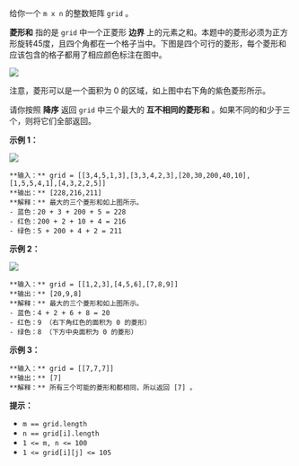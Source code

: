 给你一个 `m x n` 的整数矩阵 `grid` 。

**菱形和** 指的是 `grid` 中一个正菱形 **边界**
上的元素之和。本题中的菱形必须为正方形旋转45度，且四个角都在一个格子当中。下图是四个可行的菱形，每个菱形和应该包含的格子都用了相应颜色标注在图中。

![](https://assets.leetcode.com/uploads/2021/04/23/pc73-q4-desc-2.png)

注意，菱形可以是一个面积为 0 的区域，如上图中右下角的紫色菱形所示。

请你按照 **降序** 返回 `grid` 中三个最大的 **互不相同的菱形和** 。如果不同的和少于三个，则将它们全部返回。

**示例 1：**

![](https://assets.leetcode.com/uploads/2021/04/23/pc73-q4-ex1.png)

    
    
    **输入：** grid = [[3,4,5,1,3],[3,3,4,2,3],[20,30,200,40,10],[1,5,5,4,1],[4,3,2,2,5]]
    **输出：** [228,216,211]
    **解释：** 最大的三个菱形和如上图所示。
    - 蓝色：20 + 3 + 200 + 5 = 228
    - 红色：200 + 2 + 10 + 4 = 216
    - 绿色：5 + 200 + 4 + 2 = 211
    

**示例 2：**

![](https://assets.leetcode.com/uploads/2021/04/23/pc73-q4-ex2.png)

    
    
    **输入：** grid = [[1,2,3],[4,5,6],[7,8,9]]
    **输出：** [20,9,8]
    **解释：** 最大的三个菱形和如上图所示。
    - 蓝色：4 + 2 + 6 + 8 = 20
    - 红色：9 （右下角红色的面积为 0 的菱形）
    - 绿色：8 （下方中央面积为 0 的菱形）
    

**示例 3：**

    
    
    **输入：** grid = [[7,7,7]]
    **输出：** [7]
    **解释：** 所有三个可能的菱形和都相同，所以返回 [7] 。
    

**提示：**

  * `m == grid.length`
  * `n == grid[i].length`
  * `1 <= m, n <= 100`
  * `1 <= grid[i][j] <= 105`

